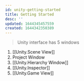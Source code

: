 ```yaml
---
id: unity-getting-started
title: Getting Started
desc: ''
updated: 1644345457559
created: 1644342350389
---
```


> Unity interface has 5 windows
1. [[Unity.Scene View]]
2. Project Window
3. [[Unity.Hierarchy Window]]
4. [[Unity.Inspector]]
5. [[Unity.Game View]]


